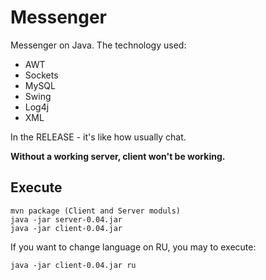 # Messenger
Messenger on Java. The technology used:
- AWT
- Sockets
- MySQL
- Swing
- Log4j
- XML

In the RELEASE - it's like how usually chat.

**Without a working server, client won't be working.**

## Execute
```
mvn package (Client and Server moduls)
java -jar server-0.04.jar
java -jar client-0.04.jar
```
If you want to change language on RU, you may to execute:
```
java -jar client-0.04.jar ru
```
